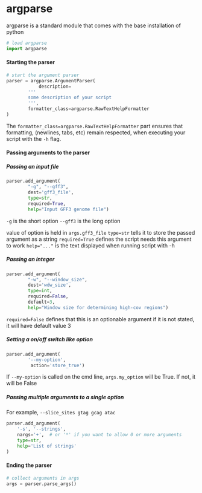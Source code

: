 # argparse

argparse is a standard module that comes with the base installation of python

```python
# load argparse
import argparse
```

#### Starting the parser

```python
# start the argument parser
parser = argparse.ArgumentParser(
            description=
        '''
        some description of your script
        ''',
        formatter_class=argparse.RawTextHelpFormatter
)
```

The `formatter_class=argparse.RawTextHelpFormatter` part ensures that formatting,
(newlines, tabs, etc) remain respected, when executing your script with the `-h` flag.

#### Passing arguments to the parser

##### Passing an input file 

```python
parser.add_argument(
        "-g", "--gff3",
        dest='gff3_file',
        type=str,
        required=True,
        help="Input GFF3 genome file")
```

`-g` is the short option
`--gff3` is the long option

value of option is held in `args.gff3_file`
`type=str` tells it to store the passed argument as a string
`required=True` defines the script needs this argument to work
`help="..."` is the text displayed when running script with -h


##### Passing an integer 

```python
parser.add_argument(
        "-w", "--window_size",
        dest='wdw_size',
        type=int,
        required=False,
        default=3,
        help="Window size for determining high-cov regions")
```

`required=False` defines that this is an optionable argument
if it is not stated, it will have default value 3

##### Setting a on/off switch like option

```python
parser.add_argument(
        '--my-option',
         action='store_true')
```

If `--my-option` is called on the cmd line, `args.my_option` will be True.
If not, it will be False

##### Passing multiple arguments to a single option

For example, `--slice_sites gtag gcag atac`

```python
parser.add_argument(
    '-s', '--strings',
    nargs='+',  # or '*' if you want to allow 0 or more arguments
    type=str,
    help='List of strings'
)
```

#### Ending the parser

```python
# collect arguments in args
args = parser.parse_args()
```

